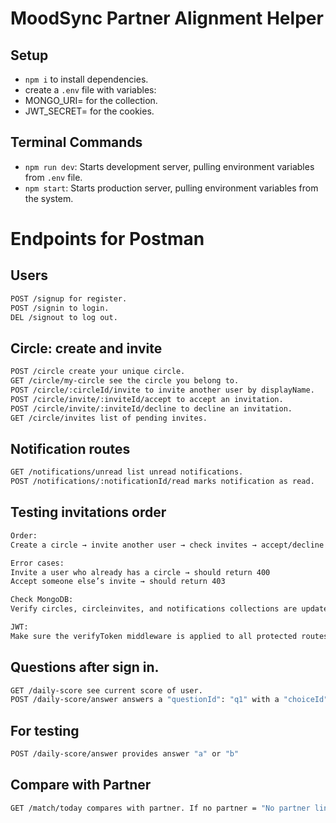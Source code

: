 # MoodSync Partner Alignment Helper

## Setup

- `npm i` to install dependencies.
- create a `.env` file with variables:
- MONGO_URI= for the collection.
- JWT_SECRET= for the cookies.

## Terminal Commands

- `npm run dev`: Starts development server, pulling environment variables from `.env` file.
- `npm start`: Starts production server, pulling environment variables from the system.

# Endpoints for Postman

## Users

```bash
POST /signup for register.
POST /signin to login.
DEL /signout to log out.
```

## Circle: create and invite

```bash
POST /circle create your unique circle.
GET /circle/my-circle see the circle you belong to.
POST /circle/:circleId/invite to invite another user by displayName.
POST /circle/invite/:inviteId/accept to accept an invitation.
POST /circle/invite/:inviteId/decline to decline an invitation.
GET /circle/invites list of pending invites.
```

## Notification routes

```bash
GET /notifications/unread list unread notifications.
POST /notifications/:notificationId/read marks notification as read.
```

## Testing invitations order

```bash
Order:
Create a circle → invite another user → check invites → accept/decline → check notifications

Error cases:
Invite a user who already has a circle → should return 400
Accept someone else’s invite → should return 403

Check MongoDB:
Verify circles, circleinvites, and notifications collections are updated correctly

JWT:
Make sure the verifyToken middleware is applied to all protected routes
```

## Questions after sign in.

```bash
GET /daily-score see current score of user.
POST /daily-score/answer answers a "questionId": "q1" with a "choiceId" : "a".
```

## For testing

```bash
POST /daily-score/answer provides answer "a" or "b"
```

## Compare with Partner

```bash
GET /match/today compares with partner. If no partner = "No partner linked".
```
